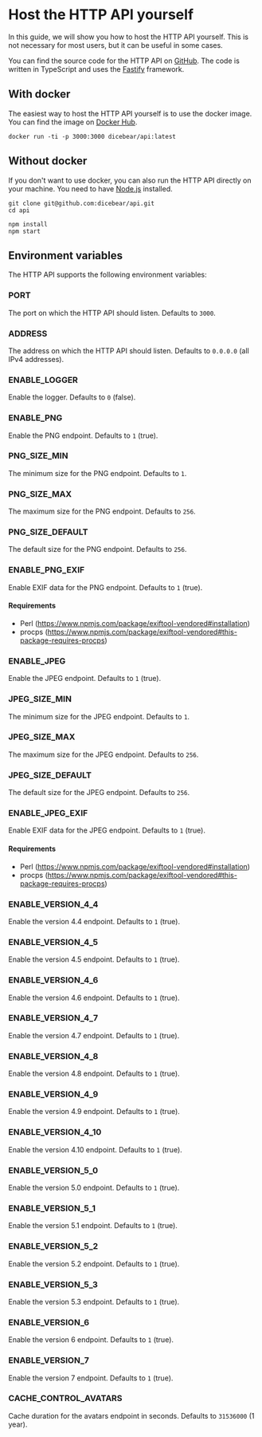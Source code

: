 # Host the HTTP API yourself

In this guide, we will show you how to host the HTTP API yourself. This is not
necessary for most users, but it can be useful in some cases.

You can find the source code for the HTTP API on
[GitHub](https://github.com/dicebear/api). The code is written in TypeScript and
uses the [Fastify](https://www.fastify.io/) framework.

## With docker

The easiest way to host the HTTP API yourself is to use the docker image. You
can find the image on [Docker Hub](https://hub.docker.com/r/dicebear/api).

```
docker run -ti -p 3000:3000 dicebear/api:latest
```

## Without docker

If you don't want to use docker, you can also run the HTTP API directly on your
machine. You need to have [Node.js](https://nodejs.org/) installed.

```
git clone git@github.com:dicebear/api.git
cd api

npm install
npm start
```

## Environment variables

The HTTP API supports the following environment variables:

### PORT

The port on which the HTTP API should listen. Defaults to `3000`.

### ADDRESS

The address on which the HTTP API should listen. Defaults to `0.0.0.0` (all IPv4
addresses).

### ENABLE_LOGGER

Enable the logger. Defaults to `0` (false).

### ENABLE_PNG

Enable the PNG endpoint. Defaults to `1` (true).

### PNG_SIZE_MIN

The minimum size for the PNG endpoint. Defaults to `1`.

### PNG_SIZE_MAX

The maximum size for the PNG endpoint. Defaults to `256`.

### PNG_SIZE_DEFAULT

The default size for the PNG endpoint. Defaults to `256`.

### ENABLE_PNG_EXIF

Enable EXIF data for the PNG endpoint. Defaults to `1` (true).

#### Requirements

- Perl (https://www.npmjs.com/package/exiftool-vendored#installation)
- procps
  (https://www.npmjs.com/package/exiftool-vendored#this-package-requires-procps)

### ENABLE_JPEG

Enable the JPEG endpoint. Defaults to `1` (true).

### JPEG_SIZE_MIN

The minimum size for the JPEG endpoint. Defaults to `1`.

### JPEG_SIZE_MAX

The maximum size for the JPEG endpoint. Defaults to `256`.

### JPEG_SIZE_DEFAULT

The default size for the JPEG endpoint. Defaults to `256`.

### ENABLE_JPEG_EXIF

Enable EXIF data for the JPEG endpoint. Defaults to `1` (true).

#### Requirements

- Perl (https://www.npmjs.com/package/exiftool-vendored#installation)
- procps
  (https://www.npmjs.com/package/exiftool-vendored#this-package-requires-procps)

### ENABLE_VERSION_4_4

Enable the version 4.4 endpoint. Defaults to `1` (true).

### ENABLE_VERSION_4_5

Enable the version 4.5 endpoint. Defaults to `1` (true).

### ENABLE_VERSION_4_6

Enable the version 4.6 endpoint. Defaults to `1` (true).

### ENABLE_VERSION_4_7

Enable the version 4.7 endpoint. Defaults to `1` (true).

### ENABLE_VERSION_4_8

Enable the version 4.8 endpoint. Defaults to `1` (true).

### ENABLE_VERSION_4_9

Enable the version 4.9 endpoint. Defaults to `1` (true).

### ENABLE_VERSION_4_10

Enable the version 4.10 endpoint. Defaults to `1` (true).

### ENABLE_VERSION_5_0

Enable the version 5.0 endpoint. Defaults to `1` (true).

### ENABLE_VERSION_5_1

Enable the version 5.1 endpoint. Defaults to `1` (true).

### ENABLE_VERSION_5_2

Enable the version 5.2 endpoint. Defaults to `1` (true).

### ENABLE_VERSION_5_3

Enable the version 5.3 endpoint. Defaults to `1` (true).

### ENABLE_VERSION_6

Enable the version 6 endpoint. Defaults to `1` (true).

### ENABLE_VERSION_7

Enable the version 7 endpoint. Defaults to `1` (true).

### CACHE_CONTROL_AVATARS

Cache duration for the avatars endpoint in seconds. Defaults to `31536000` (1
year).
